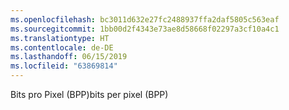 ```yaml
---
ms.openlocfilehash: bc3011d632e27fc2488937ffa2daf5805c563eaf
ms.sourcegitcommit: 1bb00d2f4343e73ae8d58668f02297a3cf10a4c1
ms.translationtype: HT
ms.contentlocale: de-DE
ms.lasthandoff: 06/15/2019
ms.locfileid: "63869814"
---
```

<span data-ttu-id="09df4-101">Bits pro Pixel (BPP)</span><span class="sxs-lookup"><span data-stu-id="09df4-101">bits per pixel (BPP)</span></span>